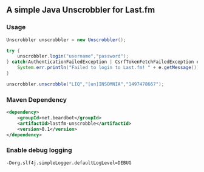 ## A simple Java Unscrobbler for Last.fm

### Usage
```java
Unscrobbler unscrobbler = new Unscrobbler();

try {
    unscrobbler.login("username","password");
} catch(AuthenticationFailedException | CsrfTokenFetchFailedException e){
    System.err.println("Failed to login to Last.fm! " + e.getMessage());
}

unscrobbler.unscrobble("LIQ","[un]INSOMNIA","1497478667");
```

### Maven Dependency
```xml
<dependency>
    <groupId>net.beardbot</groupId>
    <artifactId>lastfm-unscrobble</artifactId>
    <version>0.1</version>
</dependency>
```

### Enable debug logging
```bash
-Dorg.slf4j.simpleLogger.defaultLogLevel=DEBUG
```
